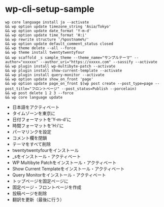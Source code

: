 # wp-cli-setup-sample

```
wp core language install ja --activate
&& wp option update timezone_string 'Asia/Tokyo'
&& wp option update date_format 'Y-m-d'
&& wp option update time_format 'H:i'
&& wp rewrite structure '/%postname%/'
&& wp option update default_comment_status closed
&& wp theme delete --all --force
&& wp theme install twentytwentyfour
&& wp scaffold _s sample_theme --theme_name="サンプルテーマ" --author="xxxxxx" --author_uri="https://xxxxx.com" --sassify --activate
&& wp plugin install wp-multibyte-patch --activate
&& wp plugin install show-current-template --activate
&& wp plugin install query-monitor --activate
&& wp option update show_on_front 'page'
&& wp option update page_on_front $(wp post create --post_type=page --post_title="フロントページ" --post_status=Publish --porcelain)
&& wp post delete 1 2 3 --force
&& wp core language update 
```

- 日本語をアクティベート
- タイムゾーンを東京に
- 日付フォーマットを'Y-m-d'に
- 時間フォーマットを'H:i'に
- パーマリンクを設定
- コメント欄を閉鎖
- テーマをすべて削除
- twentytwentyfourをインストール
- _sをインストール・アクティベート
- WP Multibyte Patchをインストール・アクティベート
- Show Current Templateをインストール・アクティベート
- Query Monitorをインストール・アクティベート
- トップページを固定ページに
- 固定ページ・フロントページを作成
- 投稿ページを削除
- 翻訳を更新（最後に行う）
